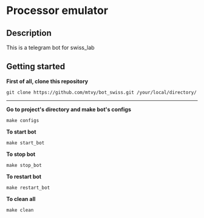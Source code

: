 # Processor emulator

## Description

This is a telegram bot for swiss_lab

## Getting started

**First of all, clone this repository**

`git clone https://github.com/mtvy/bot_swiss.git /your/local/directory/`

---

**Go to project's directory and make bot's configs**

`make configs`

**To start bot**

`make start_bot`

**To stop bot**

`make stop_bot`

**To restart bot**

`make restart_bot`

**To clean all**

`make clean`
